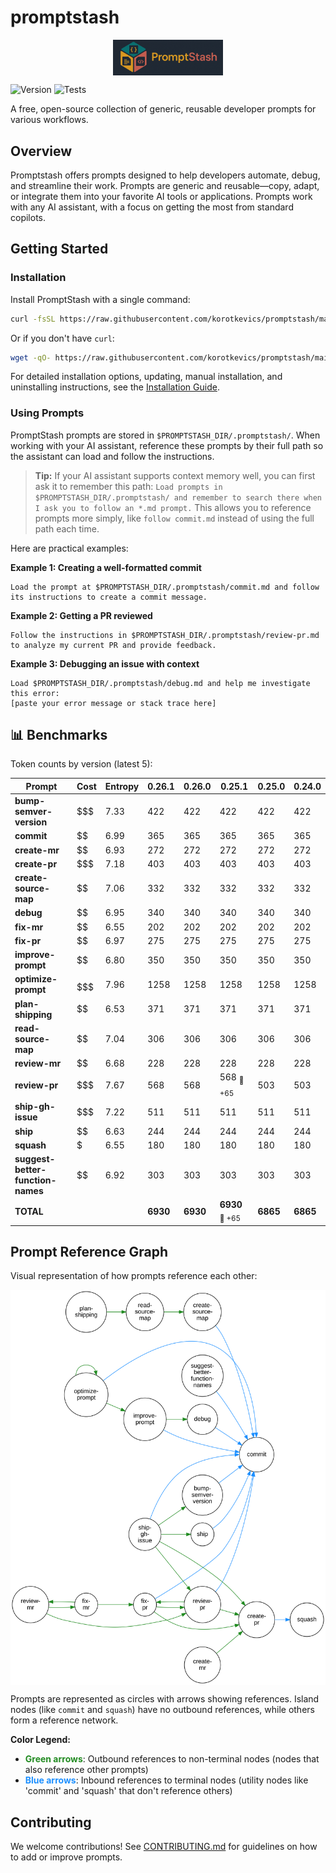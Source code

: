 # promptstash

<div style="display: flex; justify-content: center; align-items: center; width: 100%;">
  <img src="static/logo.png" alt="Promptstash Logo" style="width:35%;height:35%;object-fit:contain;" />
</div>


![Version](https://img.shields.io/github/v/release/korotkevics/promptstash)
![Tests](https://github.com/korotkevics/promptstash/actions/workflows/test.yml/badge.svg?branch=main)

A free, open-source collection of generic, reusable developer prompts for various workflows.

## Overview

Promptstash offers prompts designed to help developers automate, debug, and streamline their work. Prompts are generic and reusable—copy, adapt, or integrate them into your favorite AI tools or applications. Prompts work with any AI assistant, with a focus on getting the most from standard copilots.

## Getting Started

### Installation

Install PromptStash with a single command:

```bash
curl -fsSL https://raw.githubusercontent.com/korotkevics/promptstash/main/install.sh | bash
```

Or if you don't have `curl`:

```bash
wget -qO- https://raw.githubusercontent.com/korotkevics/promptstash/main/install.sh | bash
```

For detailed installation options, updating, manual installation, and uninstalling instructions, see the [Installation Guide](docs/installation.md).

### Using Prompts

PromptStash prompts are stored in `$PROMPTSTASH_DIR/.promptstash/`. When working with your AI assistant, reference these prompts by their full path so the assistant can load and follow the instructions.

> **Tip:** If your AI assistant supports context memory well, you can first ask it to remember this path: `Load prompts in $PROMPTSTASH_DIR/.promptstash/ and remember to search there when I ask you to follow an *.md prompt.` This allows you to reference prompts more simply, like `follow commit.md` instead of using the full path each time.

Here are practical examples:

**Example 1: Creating a well-formatted commit**

```text
Load the prompt at $PROMPTSTASH_DIR/.promptstash/commit.md and follow its instructions to create a commit message.
```

**Example 2: Getting a PR reviewed**

```text
Follow the instructions in $PROMPTSTASH_DIR/.promptstash/review-pr.md to analyze my current PR and provide feedback.
```

**Example 3: Debugging an issue with context**

```text
Load $PROMPTSTASH_DIR/.promptstash/debug.md and help me investigate this error:
[paste your error message or stack trace here]
```

## 📊 Benchmarks

Token counts by version (latest 5):

| Prompt | Cost | Entropy | **0.26.1** | **0.26.0** | **0.25.1** | **0.25.0** | **0.24.0** |
|---|---|---|---|---|---|---|---|
| **bump-semver-version** | $$$ | 7.33 | 422 | 422 | 422 | 422 | 422 |
| **commit** | $$ | 6.99 | 365 | 365 | 365 | 365 | 365 |
| **create-mr** | $$ | 6.93 | 272 | 272 | 272 | 272 | 272 |
| **create-pr** | $$$ | 7.18 | 403 | 403 | 403 | 403 | 403 |
| **create-source-map** | $$ | 7.06 | 332 | 332 | 332 | 332 | 332 |
| **debug** | $$ | 6.95 | 340 | 340 | 340 | 340 | 340 |
| **fix-mr** | $$ | 6.55 | 202 | 202 | 202 | 202 | 202 |
| **fix-pr** | $$ | 6.97 | 275 | 275 | 275 | 275 | 275 |
| **improve-prompt** | $$ | 6.80 | 350 | 350 | 350 | 350 | 350 |
| **optimize-prompt** | $$$$$$$ | 7.96 | 1258 | 1258 | 1258 | 1258 | 1258 |
| **plan-shipping** | $$ | 6.53 | 371 | 371 | 371 | 371 | 371 |
| **read-source-map** | $$ | 7.04 | 306 | 306 | 306 | 306 | 306 |
| **review-mr** | $$ | 6.68 | 228 | 228 | 228 | 228 | 228 |
| **review-pr** | $$$ | 7.67 | 568 | 568 | 568 <sub>🔴 +65</sub> | 503 | 503 |
| **ship-gh-issue** | $$$ | 7.22 | 511 | 511 | 511 | 511 | 511 |
| **ship** | $$ | 6.63 | 244 | 244 | 244 | 244 | 244 |
| **squash** | $ | 6.55 | 180 | 180 | 180 | 180 | 180 |
| **suggest-better-function-names** | $$ | 6.92 | 303 | 303 | 303 | 303 | 303 |
| **TOTAL** |  |  | **6930** | **6930** | **6930** <sub>🔴 +65</sub> | **6865** | **6865** |


## Prompt Reference Graph

Visual representation of how prompts reference each other:

<div style="display: flex; justify-content: center; align-items: center; width: 100%;">
  <img src="static/prompt-graph.svg" alt="Prompt Reference Graph" style="width:100%;max-width:800px;height:auto;" />
</div>

Prompts are represented as circles with arrows showing references. Island nodes (like `commit` and `squash`) have no outbound references, while others form a reference network.

**Color Legend:**
- <span style="color: #228B22; font-weight: bold;">Green arrows</span>: Outbound references to non-terminal nodes (nodes that also reference other prompts)
- <span style="color: #1E90FF; font-weight: bold;">Blue arrows</span>: Inbound references to terminal nodes (utility nodes like 'commit' and 'squash' that don't reference others)

## Contributing

We welcome contributions! See [CONTRIBUTING.md](CONTRIBUTING.md) for guidelines on how to add or improve prompts.
